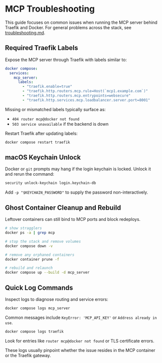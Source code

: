 # MCP Troubleshooting

This guide focuses on common issues when running the MCP server behind Traefik and Docker.
For general problems across the stack, see [troubleshooting.md](troubleshooting.md).

## Required Traefik Labels
Expose the MCP server through Traefik with labels similar to:

```yaml
docker compose:
  services:
    mcp_server:
      labels:
        - "traefik.enable=true"
        - "traefik.http.routers.mcp.rule=Host(`mcp1.example.com`)"
        - "traefik.http.routers.mcp.entrypoints=websecure"
        - "traefik.http.services.mcp.loadbalancer.server.port=8001"
```

Missing or mismatched labels typically surface as:
- `404 router mcp@docker not found`
- `503 service unavailable` if the backend is down

Restart Traefik after updating labels:

```bash
docker compose restart traefik
```

## macOS Keychain Unlock
Docker or `git` prompts may hang if the login keychain is locked. Unlock it and rerun the command:

```bash
security unlock-keychain login.keychain-db
```

Add `-p "$KEYCHAIN_PASSWORD"` to supply the password non-interactively.

## Ghost Container Cleanup and Rebuild
Leftover containers can still bind to MCP ports and block redeploys.

```bash
# show stragglers
docker ps -a | grep mcp

# stop the stack and remove volumes
docker compose down -v

# remove any orphaned containers
docker container prune -f

# rebuild and relaunch
docker compose up --build -d mcp_server
```

## Quick Log Commands
Inspect logs to diagnose routing and service errors:

```bash
docker compose logs mcp_server
```
Common messages include `KeyError: 'MCP_API_KEY'` or `Address already in use`.

```bash
docker compose logs traefik
```
Look for entries like `router mcp@docker not found` or TLS certificate errors.

These logs usually pinpoint whether the issue resides in the MCP container or the Traefik gateway.
